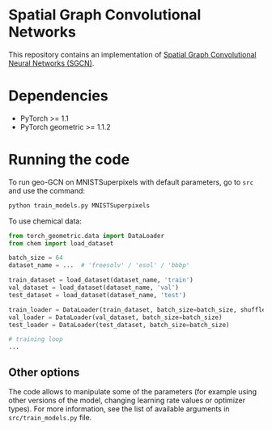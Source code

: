 # Spatial Graph Convolutional Networks

This repository contains an implementation of [Spatial Graph Convolutional Neural Networks (SGCN)](https://arxiv.org/abs/1909.05310).

# Dependencies

- PyTorch >= 1.1
- PyTorch geometric >= 1.1.2

# Running the code

To run geo-GCN on MNISTSuperpixels with default parameters, go to `src` and use the command:

```python
python train_models.py MNISTSuperpixels
```
 
 To use chemical data:
 
 ```python
from torch_geometric.data import DataLoader
from chem import load_dataset

batch_size = 64
dataset_name = ...  # 'freesolv' / 'esol' / 'bbbp'

train_dataset = load_dataset(dataset_name, 'train')
val_dataset = load_dataset(dataset_name, 'val')
test_dataset = load_dataset(dataset_name, 'test')

train_loader = DataLoader(train_dataset, batch_size=batch_size, shuffle=True)
val_loader = DataLoader(val_dataset, batch_size=batch_size)
test_loader = DataLoader(test_dataset, batch_size=batch_size)

# training loop
... 
```

## Other options

The code allows to manipulate some of the parameters (for example using other versions of the model, changing learning rate values or optimizer types). For more information, see the list of available arguments in `src/train_models.py` file.
